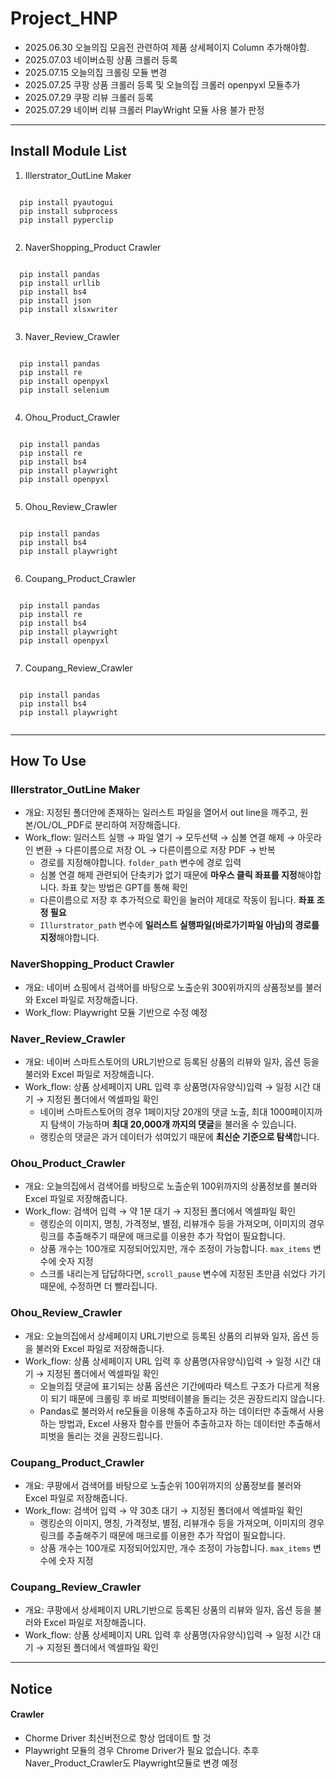 # Project_HNP

- 2025.06.30 오늘의집 모음전 관련하여 제품 상세페이지 Column 추가해야함.
- 2025.07.03 네이버쇼핑 상품 크롤러 등록
- 2025.07.15 오늘의집 크롤링 모듈 변경
- 2025.07.25 쿠팡 상품 크롤러 등록 및 오늘의집 크롤러 openpyxl 모듈추가
- 2025.07.29 쿠팡 리뷰 크롤러 등록
- 2025.07.29 네이버 리뷰 크롤러 PlayWright 모듈 사용 불가 판정

-----

## Install Module List
1. Illerstrator_OutLine Maker
<pre><code>
  pip install pyautogui
  pip install subprocess
  pip install pyperclip
  </code></pre>

2. NaverShopping_Product Crawler
<pre><code>
  pip install pandas
  pip install urllib
  pip install bs4
  pip install json
  pip install xlsxwriter
  </code></pre>

3. Naver_Review_Crawler
<pre><code>
  pip install pandas
  pip install re
  pip install openpyxl
  pip install selenium
  </code></pre>

4. Ohou_Product_Crawler
<pre><code>
  pip install pandas
  pip install re
  pip install bs4
  pip install playwright
  pip install openpyxl
  </code></pre>

5. Ohou_Review_Crawler
<pre><code>
  pip install pandas
  pip install bs4
  pip install playwright
  </code></pre>

6. Coupang_Product_Crawler
<pre><code>
  pip install pandas
  pip install re
  pip install bs4
  pip install playwright
  pip install openpyxl
  </code></pre>

7. Coupang_Review_Crawler
<pre><code>
  pip install pandas
  pip install bs4
  pip install playwright
  </code></pre>

-----

## How To Use
### Illerstrator_OutLine Maker
- 개요: 지정된 폴더안에 존재하는 일러스트 파일을 열어서 out line을 깨주고, 원본/OL/OL_PDF로 분리하여 저장해줍니다.
- Work_flow: 일러스트 실행 → 파일 열기 → 모두선택 → 심볼 연결 해제 → 아웃라인 변환 → 다른이름으로 저장 OL → 다른이름으로 저장 PDF → 반복
  - 경로를 지정해야합니다. <code>folder_path</code> 변수에 경로 입력
  - 심볼 연결 해제 관련되어 단축키가 없기 때문에 **마우스 클릭 좌표를 지정**해야합니다. 좌표 찾는 방법은 GPT를 통해 확인
  - 다른이름으로 저장 후 추가적으로 확인을 눌러야 제대로 작동이 됩니다. **좌표 조정 필요**
  - <code>Illurstrator_path</code> 변수에 **일러스트 실행파일(바로가기파일 아님)의 경로를 지정**해야합니다.

### NaverShopping_Product Crawler
- 개요: 네이버 쇼핑에서 검색어를 바탕으로 노출순위 300위까지의 상품정보를 불러와 Excel 파일로 저장해줍니다.
- Work_flow: Playwright 모듈 기반으로 수정 예정

### Naver_Review_Crawler
- 개요: 네이버 스마트스토어의 URL기반으로 등록된 상품의 리뷰와 일자, 옵션 등을 불러와 Excel 파일로 저장해줍니다.
- Work_flow: 상품 상세페이지 URL 입력 후 상품명(자유양식)입력 → 일정 시간 대기 → 지정된 폴더에서 엑셀파일 확인
  - 네이버 스마트스토어의 경우 1페이지당 20개의 댓글 노출, 최대 1000페이지까지 탐색이 가능하며 **최대 20,000개 까지의 댓글**을 불러올 수 있습니다.
  - 랭킹순의 댓글은 과거 데이터가 섞여있기 때문에 **최신순 기준으로 탐색**합니다.

### Ohou_Product_Crawler
- 개요: 오늘의집에서 검색어를 바탕으로 노출순위 100위까지의 상품정보를 불러와 Excel 파일로 저장해줍니다.
- Work_flow: 검색어 입력 → 약 1분 대기 → 지정된 폴더에서 엑셀파일 확인
  - 랭킹순의 이미지, 명칭, 가격정보, 별점, 리뷰개수 등을 가져오며, 이미지의 경우 링크를 추출해주기 때문에 매크로를 이용한 추가 작업이 필요합니다.
  - 상품 개수는 100개로 지정되어있지만, 개수 조정이 가능합니다. <code>max_items</code> 변수에 숫자 지정
  - 스크롤 내리는게 답답하다면, <code>scroll_pause</code> 변수에 지정된 초만큼 쉬었다 가기 때문에, 수정하면 더 빨라집니다.

### Ohou_Review_Crawler
- 개요: 오늘의집에서 상세페이지 URL기반으로 등록된 상품의 리뷰와 일자, 옵션 등을 불러와 Excel 파일로 저장해줍니다.
- Work_flow: 상품 상세페이지 URL 입력 후 상품명(자유양식)입력 → 일정 시간 대기 → 지정된 폴더에서 엑셀파일 확인
  - 오늘의집 댓글에 표기되는 상품 옵션은 기간에따라 텍스트 구조가 다르게 적용이 되기 때문에 크롤링 후 바로 피벗테이블을 돌리는 것은 권장드리지 않습니다.
  - Pandas로 불러와서 re모듈을 이용해 추출하고자 하는 데이터만 추출해서 사용하는 방법과, Excel 사용자 함수를 만들어 추출하고자 하는 데이터만 추출해서 피벗을 돌리는 것을 권장드립니다.

### Coupang_Product_Crawler
- 개요: 쿠팡에서 검색어를 바탕으로 노출순위 100위까지의 상품정보를 불러와 Excel 파일로 저장해줍니다.
- Work_flow: 검색어 입력 → 약 30초 대기 → 지정된 폴더에서 엑셀파일 확인
  - 랭킹순의 이미지, 명칭, 가격정보, 별점, 리뷰개수 등을 가져오며, 이미지의 경우 링크를 추출해주기 때문에 매크로를 이용한 추가 작업이 필요합니다.
  - 상품 개수는 100개로 지정되어있지만, 개수 조정이 가능합니다. <code>max_items</code> 변수에 숫자 지정

### Coupang_Review_Crawler
- 개요: 쿠팡에서 상세페이지 URL기반으로 등록된 상품의 리뷰와 일자, 옵션 등을 불러와 Excel 파일로 저장해줍니다.
- Work_flow: 상품 상세페이지 URL 입력 후 상품명(자유양식)입력 → 일정 시간 대기 → 지정된 폴더에서 엑셀파일 확인

-----

## Notice
<H4>Crawler</H4>

- Chorme Driver 최신버전으로 항상 업데이트 할 것
- Playwright 모듈의 경우 Chrome Driver가 필요 없습니다. 추후 Naver_Product_Crawler도 Playwright모듈로 변경 예정
